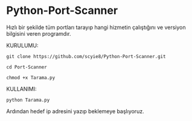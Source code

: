 # Python-Port-Scanner
Hızlı bir şekilde tüm portları tarayıp hangi hizmetin çalıştığını ve versiyon bilgisini veren programdır.

KURULUMU:

```
git clone https://github.com/scyie8/Python-Port-Scanner.git
```
```
cd Port-Scanner
```
```
chmod +x Tarama.py
```

KULLANIMI:


```python Tarama.py```


Ardından hedef ip adresini yazıp beklemeye başlıyoruz.



